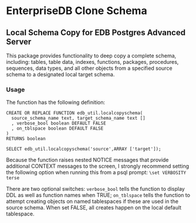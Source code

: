 # EnterpriseDB Clone Schema
## Local Schema Copy for EDB Postgres Advanced Server

This package provides functionality to deep copy a complete schema, including: tables, table data, indexes, functions, packages, procedures, sequences, data types, and all other objects from a specified source schema to a designated local target schema.

### Usage

The function has the following definition:
```
CREATE OR REPLACE FUNCTION edb_util.localcopyschema(
  source_schema_name text, target_schema_name text []
  , verbose_bool boolean DEFAULT FALSE
  , on_tblspace boolean DEFAULT FALSE
)
RETURNS boolean
```

`SELECT edb_util.localcopyschema('source',ARRAY ['target']);`

Because the function raises nested NOTICE messages that provide additional CONTEXT messages to the screen, I strongly recommend setting the following option when running this from a psql prompt: `\set VERBOSITY terse`

There are two optional switches: `verbose_bool` tells the function to display DDL as well as function names when TRUE; `on_tblspace` tells the function to attempt creating objects on named tablespaces if these are used in the source schema. When set FALSE, all creates happen on the local default tablespace.

